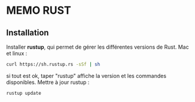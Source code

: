 # MEMO RUST

## Installation

Installer **rustup**, qui permet de gérer les différentes versions de Rust.
Mac et linux :

```sh
curl https://sh.rustup.rs -sSf | sh
```
si tout est ok, taper "rustup" affiche la version et les commandes disponibles.
Mettre à jour rustup :
```sh
rustup update
```
